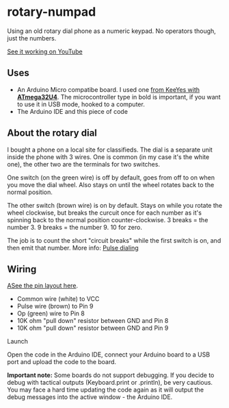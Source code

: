 # rotary-numpad

Using an old rotary dial phone as a numeric keypad. No operators though, just the numbers.

[See it working on YouTube](https://www.youtube.com/watch?v=xyL7fjYyEtQ)

## Uses

- An Arduino Micro compatibe board. I used one [from KeeYes with **ATmega32U4**](https://www.amazon.de/gp/product/B07FXCTVQP/ref=ppx_yo_dt_b_asin_title_o00_s01?ie=UTF8&psc=1). 
  The microcontroller type in bold is important, if you want to use it in USB mode, hooked to a computer.
- The Arduino IDE and this piece of code

## About the rotary dial

I bought a phone on a local site for classifieds. The dial is a separate unit 
inside the phone with 3 wires. One is common (in my case it's the white one), 
the other two are the terminals for two switches.

One switch (on the green wire) is off by default, goes from off to on when you 
move the dial wheel. Also stays on until the wheel rotates back to the normal 
position. 

The other switch (brown wire) is on by default. Stays on while you rotate the 
wheel clockwise, but breaks the curcuit once for each number as it's spinning 
back to the normal position counter-clockwise. 3 breaks = the number 3. 9 breaks
= the number 9. 10 for zero.

The job is to count the short "circuit breaks" while the first switch is on, 
and then emit that number. More info: [Pulse dialing](https://en.wikipedia.org/wiki/Pulse_dialing)

## Wiring

[ASee the pin layout here](https://m.media-amazon.com/images/I/71VuVojNFbL._AC_SL1001_.jpg).

- Common wire (white) to VCC
- Pulse wire (brown) to Pin 9
- Op (green) wire to Pin 8
- 10K ohm "pull down" resistor between GND and Pin 8
- 10K ohm "pull down" resistor between GND and Pin 9

Launch

Open the code in the Arduino IDE, connect your Arduino board to a USB port 
and upload the code to the board.

**Important note:** Some boards do not support debugging. If you decide to 
debug with tactical outputs (Keyboard.print or .println), be very cautious.
You may face a hard time updating the code again as it will output the debug 
messages into the active window - the Arduino IDE.
